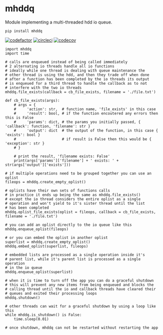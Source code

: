 # mhddq
Module implementing a multi-threaded hdd io queue.

`pip install mhddq`

[![codefactor](https://www.codefactor.io/repository/github/wuotes/mhddq/badge?style=plastic)](https://www.codefactor.io/repository/github/wuotes/mhddq/) [![circleci](https://circleci.com/gh/wuotes/mhddq.svg?style=shield)](https://app.circleci.com/pipelines/github/wuotes/mhddq) [![codecov](https://codecov.io/gh/wuotes/mhddq/branch/main/graph/badge.svg)](https://codecov.io/gh/wuotes/mhddq)

```
import mhddq
import time

# calls are enqueued instead of being called immediately
# 2 alternating io threads handle all io functions
# ideally while one thread is dealing with queue maintenance the
# other thread is using the hdd, and then they trade off when done
# after a function has been completed by the io threads its output
# is enqueued for a third thread to handle the callback as to not
# interfere with the two io threads
mhddq.file_exists(callback = cb_file_exists, filename = './file.txt')

def cb_file_exists(args):
    # args = {
    #     'action': str,  # function name, 'file_exists' in this case
    #     'result': bool, # if the function encoutered any errors then this is False
    #     'params': dict, # the params you initially passed, { 'callback': function, 'filename': str }
    #     'output': dict  # the output of the function, in this case { 'exists': bool }
    #                     # if result is False then this would be { 'exception': str }
    # }
    
    # print the result, 'filename exists: False'
    print(args['params']['filename'] + ' exists: ' + str(args['output']['exists']))

# if multiple operations need to be grouped together you can use an oplist
fileops = mhddq.create_empty_oplist()

# oplists have their own sets of functions calls
# in practice it ends up being the same as mhddq.file_exists()
# except the io thread considers the entire oplist as a single
# operation and won't yield to it's sister thread until the list
# has been completed
mhddq.oplist_file_exists(oplist = fileops, callback = cb_file_exists, filename = './file.txt')

# you can add an oplist directly to the io queue like this
mhddq.enqueue_oplist(fileops)

# or you can embed the oplist in another oplist
superlist = mhddq.create_empty_oplist()
mhddq.embed_oplist(superlist, fileops)

# embedded lists are processed as a single operation inside it's
# parent list, while it's parent list is processed as a single operation
# in the io queue
mhddq.enqueue_oplist(superlist)

# when it is time to turn off the app you can do a graceful shutdown
# this will prevent any new items from being enqueued and blocks the
# calling thread until the io and callback threads have cleared their
# queues and exited their processing loops
mhddq.shutdown()

# other threads can wait for a graceful shutdown by using a loop like this
while mhddq.is_shutdown() is False:
    time.sleep(0.01)

# once shutdown, mhddq can not be restarted without restarting the app
```